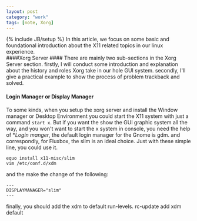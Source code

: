 ```yaml
---
layout: post
category: "work"
tags: [note, Xorg]
---
```

{% include JB/setup %}
In this article, we focus on some basic and foundational introduction about the X11 related topics in our linux experience.  
####Xorg Server ####
There are mainly two sub\-sections in the Xorg Server section. firstly, I will conduct some introduction and explanation about the history and roles Xorg take in our hole GUI system. secondly, I'll give a practical example to show the process of problem trackback and solved. 

#### Login Manager or Display Manager ####
To some kinds, when you setup the xorg server and install the Window manager or Desktop Environment you could start the X11 system with just a command `start x`. But if you want the show the GUI graphic system all the way, and you won't want to start the x system in console, you need the help of **Login manger*, the default login manager for the Gnome is gdm. and correspondly, for Fluxbox, the slim is an ideal choice. Just with these simple line, you could use it.  
	
	equo install x11-misc/slim
	vim /etc/conf.d/xdm
and the make the change of the following:

	---
	DISPLAYMANAGER="slim"
	---
finally, you should add the xdm to default run\-levels.
	rc-update add xdm default

